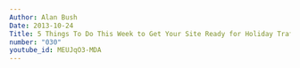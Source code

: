 ```yaml
---
Author: Alan Bush
Date: 2013-10-24
Title: 5 Things To Do This Week to Get Your Site Ready for Holiday Traffic   Office Hours 10/24/13
number: "030"
youtube_id: MEUJqO3-MDA
---
```



